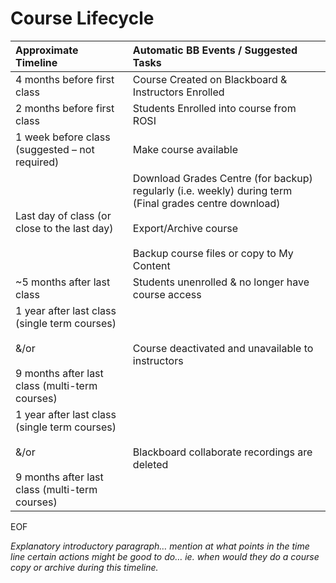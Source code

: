 # Course Lifecycle


|Approximate Timeline|Automatic BB Events / Suggested Tasks|
|:------|:-----|
|4 months before first class|Course Created on Blackboard & Instructors Enrolled|
|2 months before first class|Students Enrolled into course from ROSI|
|1 week before class (suggested – not required)|Make course available|
|Last day of class (or close to the last day)|Download Grades Centre (for backup)	regularly (i.e. weekly) during term (Final grades centre download)<br><br> Export/Archive course<br><br> Backup course files or copy to My Content|
|~5 months after last class|Students unenrolled & no longer have course access|
|1 year after last class (single term courses)<br><br> &/or <br><br> 9 months after last class (multi-term courses)| Course deactivated and unavailable to instructors|
|1 year after last class (single term courses) <br><br>&/or<br><br> 9 months after last class (multi-term courses)|Blackboard collaborate recordings are deleted|









EOF

*Explanatory introductory paragraph… mention at what points in the time line certain actions might be good to do… ie. when would they do a course copy or archive during this timeline.*
